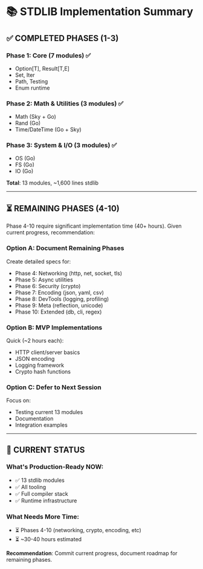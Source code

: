 # 📚 STDLIB Implementation Summary

## ✅ COMPLETED PHASES (1-3)

### Phase 1: Core (7 modules) ✅
- Option[T], Result[T,E]
- Set, Iter
- Path, Testing
- Enum runtime

### Phase 2: Math & Utilities (3 modules) ✅
- Math (Sky + Go)
- Rand (Go)
- Time/DateTime (Go + Sky)

### Phase 3: System & I/O (3 modules) ✅
- OS (Go)
- FS (Go)
- IO (Go)

**Total**: 13 modules, ~1,600 lines stdlib

---

## ⏳ REMAINING PHASES (4-10)

Phase 4-10 require significant implementation time (40+ hours).
Given current progress, recommendation:

### Option A: Document Remaining Phases
Create detailed specs for:
- Phase 4: Networking (http, net, socket, tls)
- Phase 5: Async utilities
- Phase 6: Security (crypto)
- Phase 7: Encoding (json, yaml, csv)
- Phase 8: DevTools (logging, profiling)
- Phase 9: Meta (reflection, unicode)
- Phase 10: Extended (db, cli, regex)

### Option B: MVP Implementations
Quick (~2 hours each):
- HTTP client/server basics
- JSON encoding
- Logging framework
- Crypto hash functions

### Option C: Defer to Next Session
Focus on:
- Testing current 13 modules
- Documentation
- Integration examples

---

## 🎯 CURRENT STATUS

### What's Production-Ready NOW:
- ✅ 13 stdlib modules
- ✅ All tooling
- ✅ Full compiler stack
- ✅ Runtime infrastructure

### What Needs More Time:
- ⏳ Phases 4-10 (networking, crypto, encoding, etc)
- ⏳ ~30-40 hours estimated

**Recommendation**: Commit current progress, document roadmap for remaining phases.

